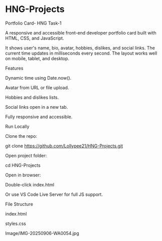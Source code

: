 # HNG-Projects
Portfolio Card- HNG Task-1

A responsive and accessible front-end developer portfolio card built with HTML, CSS, and JavaScript.

It shows user's name, bio, avatar, hobbies, dislikes, and social links. The current time updates in milliseconds every second. The layout works well on mobile, tablet, and desktop.

Features

Dynamic time using Date.now().

Avatar from URL or file upload.

Hobbies and dislikes lists.

Social links open in a new tab.

Fully responsive and accessible.

Run Locally

Clone the repo:

git clone https://github.com/Lollypee21/HNG-Projects.git


Open project folder:

cd HNG-Projects

Open in browser:

Double-click index.html

Or use VS Code Live Server for full JS support.

File Structure

index.html  

styles.css

Image/IMG-20250906-WA0054.jpg
